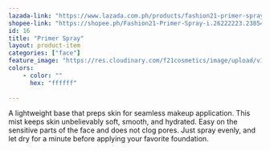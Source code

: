 ```yaml
---
lazada-link: "https://www.lazada.com.ph/products/fashion21-primer-spray-i332842255-s731180688.html?spm=a2o4l.searchlist.list.51.10973f8e4HNrrV&search=1"
shopee-link: "https://shopee.ph/Fashion21-Primer-Spray-i.26222223.2385430283"
id: 16
title: "Primer Spray"
layout: product-item
categories: ["face"]
feature_image: "https://res.cloudinary.com/f21cosmetics/image/upload/v1565323481/primer-spray.jpg"
colors:
    - color: ""
      hex: "ffffff"    
    
---
```

A lightweight base that preps skin for seamless makeup application. This mist keeps skin unbelievably soft, smooth, and hydrated. Easy on the sensitive parts of the face and does not clog pores. Just spray evenly, and let dry for a minute before applying your favorite foundation.

